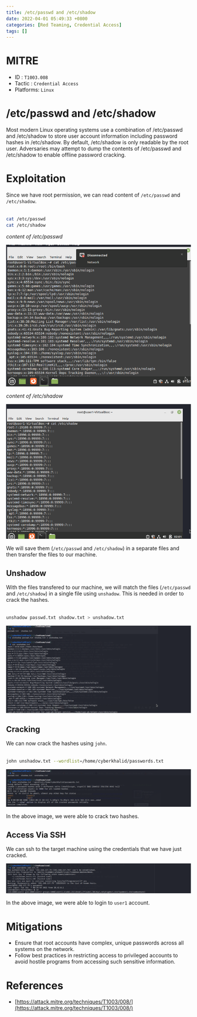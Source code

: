 ```yaml
---
title: /etc/passwd and /etc/shadow
date: 2022-04-01 05:49:33 +0800
categories: [Red Teaming, Credential Access]
tags: []  
---
```


# MITRE

- ID : `T1003.008`
- Tactic : `Credential Access`
- Platforms: `Linux`

# /etc/passwd and /etc/shadow

Most modern Linux operating systems use a combination of /etc/passwd and /etc/shadow to store user account information including password hashes in /etc/shadow. By default, /etc/shadow is only readable by the root user. Adversaries may attempt to dump the contents of /etc/passwd and /etc/shadow to enable offline password cracking.

# Exploitation

Since we have root permission, we can read content of `/etc/passwd` and `/etc/shadow`.

```bash

cat /etc/passwd
cat /etc/shadow

```

*content of /etc/passwd*

![etc](https://raw.githubusercontent.com/cyberkhalid/cyberkhalid.github.io/main/assets/img/ipentest/oscredetc1.png)

*content of /etc/shadow*

![etc](https://raw.githubusercontent.com/cyberkhalid/cyberkhalid.github.io/main/assets/img/ipentest/oscredetc2.png)

We will save them (`/etc/passwd` and `/etc/shadow`) in a separate files and then transfer the files to our machine. 

## Unshadow

With the files transfered to our machine, we will match the files (`/etc/passwd` and `/etc/shadow`) in a single file using `unshadow`. This is needed in order to crack the hashes.

```bash

unshadow passwd.txt shadow.txt > unshadow.txt

```

![etc](https://raw.githubusercontent.com/cyberkhalid/cyberkhalid.github.io/main/assets/img/ipentest/oscredetc3.png)

## Cracking

We can now crack the hashes using `john`.

```bash

john unshadow.txt --wordlist=/home/cyberkhalid/passwords.txt

```

![etc](https://raw.githubusercontent.com/cyberkhalid/cyberkhalid.github.io/main/assets/img/ipentest/oscredetc4.png)

In the above image, we were able to crack two hashes.

## Access Via SSH

We can ssh to the target machine using the credentials that we have just cracked.

![etc](https://raw.githubusercontent.com/cyberkhalid/cyberkhalid.github.io/main/assets/img/ipentest/oscredetc5.png)

In the above image, we were able to login to `user1` account.

# Mitigations

- Ensure that root accounts have complex, unique passwords across all systems on the network.
- Follow best practices in restricting access to privileged accounts to avoid hostile programs from accessing such sensitive information.

# References

- [https://attack.mitre.org/techniques/T1003/008/](https://attack.mitre.org/techniques/T1003/008/)
